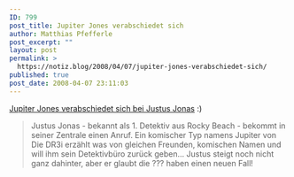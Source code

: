 ```yaml
---
ID: 799
post_title: Jupiter Jones verabschiedet sich
author: Matthias Pfefferle
post_excerpt: ""
layout: post
permalink: >
  https://notiz.blog/2008/04/07/jupiter-jones-verabschiedet-sich/
published: true
post_date: 2008-04-07 23:11:03
---
```

<!-- wp:paragraph -->
<p><a href="http://www.natuerlichvoneuropa.de/area_ddf/index.php?screen=ct.detail&amp;fid=152&amp;mpid=303112">Jupiter Jones verabschiedet sich bei Justus Jonas</a> :)</p>
<!-- /wp:paragraph -->

<!-- wp:quote -->
<blockquote class="wp-block-quote">
	<p>Justus Jonas - bekannt als 1. Detektiv aus Rocky Beach - bekommt in seiner Zentrale einen Anruf. Ein komischer Typ namens Jupiter von Die DR3i erzählt was von gleichen Freunden, komischen Namen und will ihm sein Detektivbüro zurück geben... Justus steigt noch nicht ganz dahinter, aber er glaubt die ??? haben einen neuen Fall!</p>
</blockquote>
<!-- /wp:quote -->